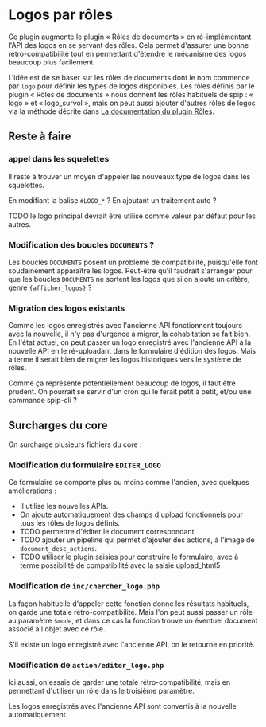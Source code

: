 Logos par rôles
===============

Ce plugin augmente le plugin « Rôles de documents » en ré-implémentant l'API des logos en se servant des rôles.
Cela permet d'assurer une bonne rétro-compatibilité tout en permettant d'étendre le mécanisme des logos beaucoup plus facilement.

L'idée est de se baser sur les rôles de documents dont le nom commence par `logo` pour définir les types de logos disponibles.
Les rôles définis par le plugin « Rôles de documents » nous donnent les rôles habituels de spip : « logo » et « logo_survol », mais on peut aussi ajouter d'autres rôles de logos via la méthode décrite dans [La documentation du plugin Rôles](http://contrib.spip.net/Des-roles-sur-des-liens).

Reste à faire
-------------

### appel dans les squelettes ###

Il reste à trouver un moyen d'appeler les nouveaux type de logos dans les squelettes.

En modifiant la balise `#LOGO_*` ?
En ajoutant un traitement auto ?

TODO le logo principal devrait être utilisé comme valeur par défaut pour les autres.

### Modification des boucles `DOCUMENTS` ? ###

Les boucles `DOCUMENTS` posent un problème de compatibilité, puisqu'elle font soudainement apparaître les logos.
Peut-être qu'il faudrait s'arranger pour que les boucles `DOCUMENTS` ne sortent les logos que si on ajoute un critère, genre `{afficher_logos}` ?

### Migration des logos existants ###

Comme les logos enregistrés avec l'ancienne API fonctionnent toujours avec la nouvelle, il n'y pas d'urgence à migrer, la cohabitation se fait bien.
En l'état actuel, on peut passer un logo enregistré avec l'ancienne API à la nouvelle API en le ré-uploadant dans le formulaire d'édition des logos.
Mais à terme il serait bien de migrer les logos historiques vers le système de rôles.

Comme ça représente potentiellement beaucoup de logos, il faut être prudent.
On pourrait se servir d'un cron qui le ferait petit à petit, et/ou une commande spip-cli ?

Surcharges du core
------------------

On surcharge plusieurs fichiers du core :

### Modification du formulaire `EDITER_LOGO` ###

Ce formulaire se comporte plus ou moins comme l'ancien, avec quelques améliorations :

- Il utilise les nouvelles APIs.
- On ajoute automatiquement des champs d'upload fonctionnels pour tous les rôles de logos définis.
- TODO permettre d'éditer le document correspondant.
- TODO ajouter un pipeline qui permet d'ajouter des actions, à l'image de `document_desc_actions`.
- TODO utiliser le plugin saisies pour construire le formulaire, avec à terme possibilité de compatibilité avec la saisie upload_html5

### Modification de `inc/chercher_logo.php` ###

La façon habituelle d'appeler cette fonction donne les résultats habituels, on garde une totale rétro-compatibilité.
Mais l'on peut aussi passer un rôle au paramètre `$mode`, et dans ce cas la fonction trouve un éventuel document associé à l'objet avec ce rôle.

S'il existe un logo enregistré avec l'ancienne API, on le retourne en priorité.

### Modification de `action/editer_logo.php` ###

Ici aussi, on essaie de garder une totale rétro-compatibilité, mais en permettant d'utiliser un rôle dans le troisième paramètre.

Les logos enregistrés avec l'ancienne API sont convertis à la nouvelle automatiquement.

